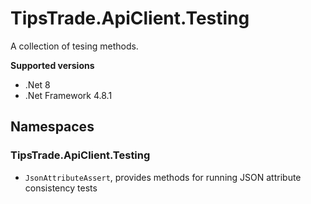 # TipsTrade.ApiClient.Testing

A collection of tesing methods.

**Supported versions**
- .Net 8
- .Net Framework 4.8.1

## Namespaces

### TipsTrade.ApiClient.Testing
- `JsonAttributeAssert`, provides methods for running JSON attribute consistency tests
